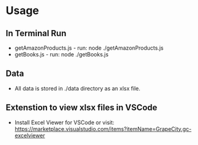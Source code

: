 # Usage

## In Terminal Run

- getAmazonProducts.js - run: node ./getAmazonProducts.js
- getBooks.js - run: node ./getBooks.js

## Data

- All data is stored in ./data directory as an xlsx file.

## Extenstion to view xlsx files in VSCode

- Install Excel Viewer for VSCode or visit: https://marketplace.visualstudio.com/items?itemName=GrapeCity.gc-excelviewer
